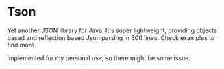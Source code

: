 # Tson

Yet another JSON library for Java. It's super lightweight, providing objects based and reflection based Json parsing in 300 lines. Check examples to find more.
 
Implemented for my personal use, so there might be some issue.